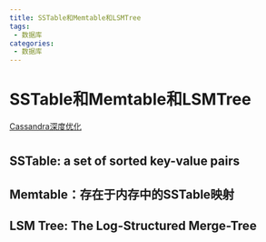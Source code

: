 ```yaml
---
title: SSTable和Memtable和LSMTree
tags: 
 - 数据库
categories: 
 - 数据库
---
```

# SSTable和Memtable和LSMTree

[Cassandra深度优化](https://medium.com/netflix-techblog/scaling-time-series-data-storage-part-i-ec2b6d44ba39)

#
## SSTable: a set of sorted key-value pairs

## Memtable：存在于内存中的SSTable映射

## LSM Tree: The Log-Structured Merge-Tree
